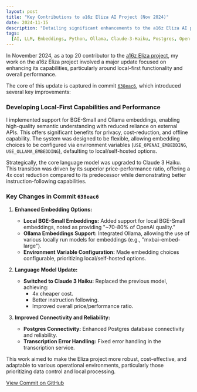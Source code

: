 ```yaml
---
layout: post
title: "Key Contributions to a16z Eliza AI Project (Nov 2024)"
date: 2024-11-15
description: "Detailing significant enhancements to the a16z Eliza AI project, focusing on local-first capabilities, model optimization, and backend stability."
tags:
  [AI, LLM, Embeddings, Python, Ollama, Claude-3-Haiku, Postgres, Open-Source]
---
```


In November 2024, as a top 20 contributor to the [a16z Eliza project](https://github.com/augchan42/eliza), my work on the a16z Eliza project involved a major update focused on enhancing its capabilities, particularly around local-first functionality and overall performance.

The core of this update is captured in commit [`638eac6`](https://github.com/augchan42/eliza/commit/638eac67a83bd3346bb48ae5d5921857f44cf980), which introduced several key improvements:

### Developing Local-First Capabilities and Performance

I implemented support for BGE-Small and Ollama embeddings, enabling high-quality semantic understanding with reduced reliance on external APIs. This offers significant benefits for privacy, cost-reduction, and offline capability. The system was designed to be flexible, allowing embedding choices to be configured via environment variables (`USE_OPENAI_EMBEDDING`, `USE_OLLAMA_EMBEDDING`), defaulting to local/self-hosted options.

Strategically, the core language model was upgraded to Claude 3 Haiku. This transition was driven by its superior price-performance ratio, offering a 4x cost reduction compared to its predecessor while demonstrating better instruction-following capabilities.

### Key Changes in Commit `638eac6`

1.  **Enhanced Embedding Options:**

    - **Local BGE-Small Embeddings:** Added support for local BGE-Small embeddings, noted as providing "~70-80% of OpenAI quality."
    - **Ollama Embeddings Support:** Integrated Ollama, allowing the use of various locally run models for embeddings (e.g., "mxbai-embed-large").
    - **Environment Variable Configuration:** Made embedding choices configurable, prioritizing local/self-hosted options.

2.  **Language Model Update:**

    - **Switched to Claude 3 Haiku:** Replaced the previous model, achieving:
      - 4x cheaper cost.
      - Better instruction following.
      - Improved overall price/performance ratio.

3.  **Improved Connectivity and Reliability:**

    - **Postgres Connectivity:** Enhanced Postgres database connectivity and reliability.
    - **Transcription Error Handling:** Fixed error handling in the transcription service.

This work aimed to make the Eliza project more robust, cost-effective, and adaptable to various operational environments, particularly those prioritizing data control and local processing.

[View Commit on GitHub](https://github.com/augchan42/eliza/commit/638eac67a83bd3346bb48ae5d5921857f44cf980)

